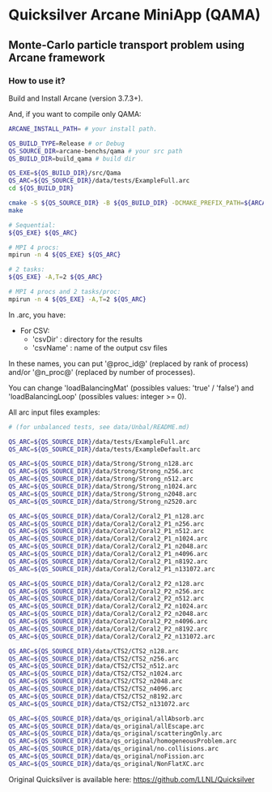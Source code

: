# Quicksilver Arcane MiniApp (QAMA)
## Monte-Carlo particle transport problem using Arcane framework

### How to use it?

Build and Install Arcane (version 3.7.3+).

And, if you want to compile only QAMA:

```sh
ARCANE_INSTALL_PATH= # your install path.

QS_BUILD_TYPE=Release # or Debug
QS_SOURCE_DIR=arcane-benchs/qama # your src path
QS_BUILD_DIR=build_qama # build dir

QS_EXE=${QS_BUILD_DIR}/src/Qama
QS_ARC=${QS_SOURCE_DIR}/data/tests/ExampleFull.arc
cd ${QS_BUILD_DIR}

cmake -S ${QS_SOURCE_DIR} -B ${QS_BUILD_DIR} -DCMAKE_PREFIX_PATH=${ARCANE_INSTALL_PATH} -DCMAKE_BUILD_TYPE=${QS_BUILD_TYPE}
make

# Sequential:
${QS_EXE} ${QS_ARC}

# MPI 4 procs:
mpirun -n 4 ${QS_EXE} ${QS_ARC}

# 2 tasks:
${QS_EXE} -A,T=2 ${QS_ARC}

# MPI 4 procs and 2 tasks/proc:
mpirun -n 4 ${QS_EXE} -A,T=2 ${QS_ARC}
```

In .arc, you have:
- For CSV:
  - 'csvDir'  : directory for the results
  - 'csvName' : name of the output csv files

In these names, you can put '@proc_id@' (replaced by rank of process) and/or '@n_proc@' (replaced by number of processes).

You can change 'loadBalancingMat' (possibles values: 'true' / 'false') and 'loadBalancingLoop' (possibles values: integer >= 0).

All arc input files examples:

```sh
# (for unbalanced tests, see data/Unbal/README.md)

QS_ARC=${QS_SOURCE_DIR}/data/tests/ExampleFull.arc
QS_ARC=${QS_SOURCE_DIR}/data/tests/ExampleDefault.arc

QS_ARC=${QS_SOURCE_DIR}/data/Strong/Strong_n128.arc
QS_ARC=${QS_SOURCE_DIR}/data/Strong/Strong_n256.arc
QS_ARC=${QS_SOURCE_DIR}/data/Strong/Strong_n512.arc
QS_ARC=${QS_SOURCE_DIR}/data/Strong/Strong_n1024.arc
QS_ARC=${QS_SOURCE_DIR}/data/Strong/Strong_n2048.arc
QS_ARC=${QS_SOURCE_DIR}/data/Strong/Strong_n2520.arc

QS_ARC=${QS_SOURCE_DIR}/data/Coral2/Coral2_P1_n128.arc
QS_ARC=${QS_SOURCE_DIR}/data/Coral2/Coral2_P1_n256.arc
QS_ARC=${QS_SOURCE_DIR}/data/Coral2/Coral2_P1_n512.arc
QS_ARC=${QS_SOURCE_DIR}/data/Coral2/Coral2_P1_n1024.arc
QS_ARC=${QS_SOURCE_DIR}/data/Coral2/Coral2_P1_n2048.arc
QS_ARC=${QS_SOURCE_DIR}/data/Coral2/Coral2_P1_n4096.arc
QS_ARC=${QS_SOURCE_DIR}/data/Coral2/Coral2_P1_n8192.arc
QS_ARC=${QS_SOURCE_DIR}/data/Coral2/Coral2_P1_n131072.arc

QS_ARC=${QS_SOURCE_DIR}/data/Coral2/Coral2_P2_n128.arc
QS_ARC=${QS_SOURCE_DIR}/data/Coral2/Coral2_P2_n256.arc
QS_ARC=${QS_SOURCE_DIR}/data/Coral2/Coral2_P2_n512.arc
QS_ARC=${QS_SOURCE_DIR}/data/Coral2/Coral2_P2_n1024.arc
QS_ARC=${QS_SOURCE_DIR}/data/Coral2/Coral2_P2_n2048.arc
QS_ARC=${QS_SOURCE_DIR}/data/Coral2/Coral2_P2_n4096.arc
QS_ARC=${QS_SOURCE_DIR}/data/Coral2/Coral2_P2_n8192.arc
QS_ARC=${QS_SOURCE_DIR}/data/Coral2/Coral2_P2_n131072.arc

QS_ARC=${QS_SOURCE_DIR}/data/CTS2/CTS2_n128.arc
QS_ARC=${QS_SOURCE_DIR}/data/CTS2/CTS2_n256.arc
QS_ARC=${QS_SOURCE_DIR}/data/CTS2/CTS2_n512.arc
QS_ARC=${QS_SOURCE_DIR}/data/CTS2/CTS2_n1024.arc
QS_ARC=${QS_SOURCE_DIR}/data/CTS2/CTS2_n2048.arc
QS_ARC=${QS_SOURCE_DIR}/data/CTS2/CTS2_n4096.arc
QS_ARC=${QS_SOURCE_DIR}/data/CTS2/CTS2_n8192.arc
QS_ARC=${QS_SOURCE_DIR}/data/CTS2/CTS2_n131072.arc

QS_ARC=${QS_SOURCE_DIR}/data/qs_original/allAbsorb.arc
QS_ARC=${QS_SOURCE_DIR}/data/qs_original/allEscape.arc
QS_ARC=${QS_SOURCE_DIR}/data/qs_original/scatteringOnly.arc
QS_ARC=${QS_SOURCE_DIR}/data/qs_original/homogeneousProblem.arc
QS_ARC=${QS_SOURCE_DIR}/data/qs_original/no.collisions.arc
QS_ARC=${QS_SOURCE_DIR}/data/qs_original/noFission.arc
QS_ARC=${QS_SOURCE_DIR}/data/qs_original/NonFlatXC.arc
```

Original Quicksilver is available here: https://github.com/LLNL/Quicksilver